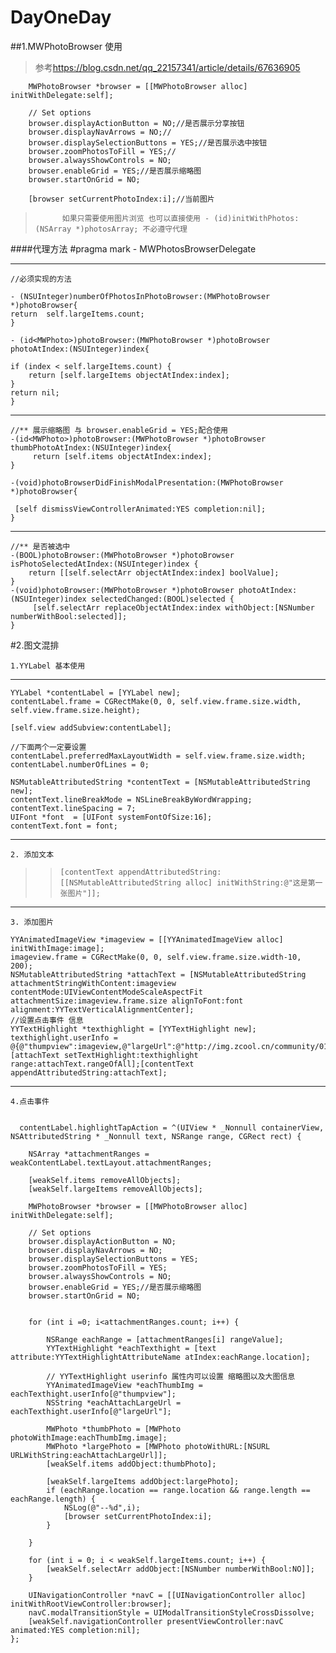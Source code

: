 # DayOneDay

##1.MWPhotoBrowser 使用
> 参考<https://blog.csdn.net/qq_22157341/article/details/67636905>

		MWPhotoBrowser *browser = [[MWPhotoBrowser alloc] initWithDelegate:self];

        // Set options
        browser.displayActionButton = NO;//是否展示分享按钮
        browser.displayNavArrows = NO;//
        browser.displaySelectionButtons = YES;//是否展示选中按钮
        browser.zoomPhotosToFill = YES;//
        browser.alwaysShowControls = NO;
        browser.enableGrid = YES;//是否展示缩略图
        browser.startOnGrid = NO;
        
        [browser setCurrentPhotoIndex:i];//当前图片

>      		如果只需要使用图片浏览 也可以直接使用 - (id)initWithPhotos:(NSArray *)photosArray; 不必遵守代理   
        
####代理方法
	#pragma mark - MWPhotosBrowserDelegate

- - -
	//必须实现的方法

	- (NSUInteger)numberOfPhotosInPhotoBrowser:(MWPhotoBrowser *)photoBrowser{
    return  self.largeItems.count;
	}
	
	- (id<MWPhoto>)photoBrowser:(MWPhotoBrowser *)photoBrowser photoAtIndex:(NSUInteger)index{
    
    if (index < self.largeItems.count) {
        return [self.largeItems objectAtIndex:index];
    }
    return nil;
	}
- - -
	//** 展示缩略图 与 browser.enableGrid = YES;配合使用
	-(id<MWPhoto>)photoBrowser:(MWPhotoBrowser *)photoBrowser thumbPhotoAtIndex:(NSUInteger)index{
   		 return [self.items objectAtIndex:index];
	}

	-(void)photoBrowserDidFinishModalPresentation:(MWPhotoBrowser *)photoBrowser{
    
   	 [self dismissViewControllerAnimated:YES completion:nil];
	}
	
- - -
	//** 是否被选中
	-(BOOL)photoBrowser:(MWPhotoBrowser *)photoBrowser isPhotoSelectedAtIndex:(NSUInteger)index {
    	return [[self.selectArr objectAtIndex:index] boolValue];
	}
	-(void)photoBrowser:(MWPhotoBrowser *)photoBrowser photoAtIndex:(NSUInteger)index selectedChanged:(BOOL)selected {
   		 [self.selectArr replaceObjectAtIndex:index withObject:[NSNumber numberWithBool:selected]];
	}
	
	
#2.图文混排
	
	1.YYLabel 基本使用
***
	
	YYLabel *contentLabel = [YYLabel new];
	contentLabel.frame = CGRectMake(0, 0, self.view.frame.size.width, self.view.frame.size.height);

    [self.view addSubview:contentLabel];
    
    //下面两个一定要设置
    contentLabel.preferredMaxLayoutWidth = self.view.frame.size.width;
    contentLabel.numberOfLines = 0;
    
    NSMutableAttributedString *contentText = [NSMutableAttributedString new];
    contentText.lineBreakMode = NSLineBreakByWordWrapping;
    contentText.lineSpacing = 7;
    UIFont *font  = [UIFont systemFontOfSize:16];
    contentText.font = font;
    
***
	2. 添加文本		
> > 	[contentText appendAttributedString:[[NSMutableAttributedString alloc] initWithString:@"这是第一张图片"]];

	
***
	3. 添加图片

	YYAnimatedImageView *imageview = [[YYAnimatedImageView alloc] initWithImage:image];
	imageview.frame = CGRectMake(0, 0, self.view.frame.size.width-10, 200);
	NSMutableAttributedString *attachText = [NSMutableAttributedString attachmentStringWithContent:imageview contentMode:UIViewContentModeScaleAspectFit attachmentSize:imageview.frame.size alignToFont:font alignment:YYTextVerticalAlignmentCenter];
	//设置点击事件 信息
	YYTextHighlight *texthighlight = [YYTextHighlight new];
	texthighlight.userInfo = @{@"thumpview":imageview,@"largeUrl":@"http://img.zcool.cn/community/0142135541fe180000019ae9b8cf86.jpg@1280w_1l_2o_100sh.png"};[attachText setTextHighlight:texthighlight range:attachText.rangeOfAll];[contentText appendAttributedString:attachText];
***
	4.点击事件  
	 
	
	  contentLabel.highlightTapAction = ^(UIView * _Nonnull containerView, NSAttributedString * _Nonnull text, NSRange range, CGRect rect) {
      
        NSArray *attachmentRanges = weakContentLabel.textLayout.attachmentRanges;

        [weakSelf.items removeAllObjects];
        [weakSelf.largeItems removeAllObjects];
        
        MWPhotoBrowser *browser = [[MWPhotoBrowser alloc] initWithDelegate:self];
        
        // Set options
        browser.displayActionButton = NO;
        browser.displayNavArrows = NO;
        browser.displaySelectionButtons = YES;
        browser.zoomPhotosToFill = YES;
        browser.alwaysShowControls = NO;
        browser.enableGrid = YES;//是否展示缩略图
        browser.startOnGrid = NO;
        
    
        for (int i =0; i<attachmentRanges.count; i++) {
         
            NSRange eachRange = [attachmentRanges[i] rangeValue];
            YYTextHighlight *eachTexthight = [text attribute:YYTextHighlightAttributeName atIndex:eachRange.location];
            
            // YYTextHighlight userinfo 属性内可以设置 缩略图以及大图信息
            YYAnimatedImageView *eachThumbImg = eachTexthight.userInfo[@"thumpview"];
            NSString *eachAttachLargeUrl = eachTexthight.userInfo[@"largeUrl"];
            
            MWPhoto *thumbPhoto = [MWPhoto photoWithImage:eachThumbImg.image];
            MWPhoto *largePhoto = [MWPhoto photoWithURL:[NSURL URLWithString:eachAttachLargeUrl]];
            [weakSelf.items addObject:thumbPhoto];

            [weakSelf.largeItems addObject:largePhoto];
            if (eachRange.location == range.location && range.length == eachRange.length) {
                NSLog(@"--%d",i);
                [browser setCurrentPhotoIndex:i];
            }
            
        }
        
        for (int i = 0; i < weakSelf.largeItems.count; i++) {
            [weakSelf.selectArr addObject:[NSNumber numberWithBool:NO]];
        }
        
        UINavigationController *navC = [[UINavigationController alloc] initWithRootViewController:browser];
        navC.modalTransitionStyle = UIModalTransitionStyleCrossDissolve;
        [weakSelf.navigationController presentViewController:navC animated:YES completion:nil];
    };
        			
			



